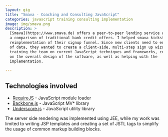 ```yaml
---
layout: gig
title: "Smava - Coaching and Consulting JavaScript"
categories: javascript training consulting implementation
image: img/smava.png
description: >
  [Smava](https://www.smava.de) offers a peer-to-peer lending service as well as
  a comparison of traditional bank credit offers. I helped smava kickstart the
  reimplementation of their signup funnel. Since new clients need to enter a lot
  of data, they wanted to create a client-side, multi-step sign up wizard. I was
  training the team on current JavaScript techniques and frameworks, consulting
  on the overall design of the software, as well as helping with the
  implementation.

---
```


Technologies involved
---------------------

* [RequireJS](https://requirejs.org/) - JavaScript module loader
* [Backbone.js](http://backbonejs.org/) - JavaScript MV\* library
* [Underscore.js](http://underscorejs.org/) - JavaScript utility library

The server side rendering was implemented using JEE, while my work was limited
to writing JSP templates and creating a set of JSTL tags to simplify the usage
of common markup building blocks.
